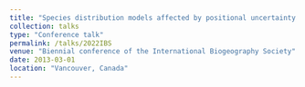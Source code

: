 ```yaml
---
title: "Species distribution models affected by positional uncertainty in species occurrences can still be ecologically interpretable"
collection: talks
type: "Conference talk"
permalink: /talks/2022IBS
venue: "Biennial conference of the International Biogeography Society"
date: 2013-03-01
location: "Vancouver, Canada"
---
```

